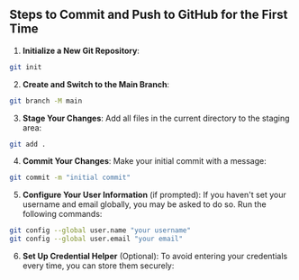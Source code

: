 ## Steps to Commit and Push to GitHub for the First Time
1. **Initialize a New Git Repository**:
```bash
git init
```
2. **Create and Switch to the Main Branch**:
```bash
git branch -M main
```
3. **Stage Your Changes**:  Add all files in the current directory to the staging area:
```bash
git add .
```
4. **Commit Your Changes**: Make your initial commit with a message:
```bash
git commit -m "initial commit"
```
5. **Configure Your User Information** (if prompted):  If you haven't set your username and email globally, you may be asked to do so. Run the following commands:
```bash
git config --global user.name "your username" 
git config --global user.email "your email"
```
6. **Set Up Credential Helper** (Optional):  To avoid entering your credentials every time, you can store them securely:
```
```
